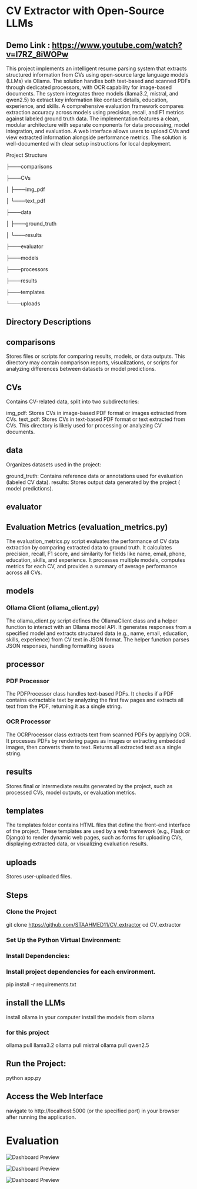 # CV Extractor with Open-Source LLMs
## Demo Link : https://www.youtube.com/watch?v=I7RZ_8iWOPw

This project implements an intelligent resume parsing system that extracts structured information from CVs using open-source large language models (LLMs) via Ollama. The solution handles both text-based and scanned PDFs through dedicated processors, with OCR capability for image-based documents.
The system integrates three models (llama3.2, mistral, and qwen2.5) to extract key information like contact details, education, experience, and skills. A comprehensive evaluation framework compares extraction accuracy across models using precision, recall, and F1 metrics against labeled ground truth data.
The implementation features a clean, modular architecture with separate components for data processing, model integration, and evaluation. A web interface allows users to upload CVs and view extracted information alongside performance metrics. The solution is well-documented with clear setup instructions for local deployment.


Project Structure

├───comparisons

├───CVs

│   ├───img_pdf

│   └───text_pdf

├───data

│   ├───ground_truth

│   └───results

├───evaluator

├───models

├───processors

├───results

├───templates

└───uploads

## Directory Descriptions
## comparisons
Stores files or scripts for comparing results, models, or data outputs. This directory may contain comparison reports, visualizations, or scripts for analyzing differences between datasets or model predictions.


## CVs
Contains CV-related data, split into two subdirectories:


img_pdf: Stores CVs in image-based PDF format or images extracted from CVs.
text_pdf: Stores CVs in text-based PDF format or text extracted from CVs.
This directory is likely used for processing or analyzing CV documents.

## data
Organizes datasets used in the project:


ground_truth: Contains reference data or annotations used for evaluation (labeled CV data).
results: Stores output data generated by the project ( model predictions).

## evaluator
## Evaluation Metrics (evaluation_metrics.py)
The evaluation_metrics.py script evaluates the performance of CV data extraction by comparing extracted data to ground truth. It calculates precision, recall, F1 score, and similarity for fields like name, email, phone, education, skills, and experience. It processes multiple models, computes metrics for each CV, and provides a summary of average performance across all CVs.

## models
### Ollama Client (ollama_client.py)

The ollama_client.py script defines the OllamaClient class and a helper function to interact with an Ollama model API. It generates responses from a specified model and extracts structured data (e.g., name, email, education, skills, experience) from CV text in JSON format. The helper function parses JSON responses, handling formatting issues

## processor
### PDF Processor 
The PDFProcessor class handles text-based PDFs. It checks if a PDF contains extractable text by analyzing the first few pages and extracts all text from the PDF, returning it as a single string.
### OCR Processor 
The OCRProcessor class extracts text from scanned PDFs by applying OCR. It processes PDFs by rendering pages as images or extracting embedded images, then converts them to text. Returns all extracted text as a single string.

## results
Stores final or intermediate results generated by the project, such as processed CVs, model outputs, or evaluation metrics.


## templates
The templates folder contains HTML files that define the front-end interface of the project. These templates are used by a web framework (e.g., Flask or Django) to render dynamic web pages, such as forms for uploading CVs, displaying extracted data, or visualizing evaluation results.

## uploads
Stores user-uploaded files.

## Steps

### Clone the Project
git clone https://github.com/STAAHMED11/CV_extractor
cd CV_extractor

### Set Up the Python Virtual Environment:
### Install Dependencies:
### Install project dependencies for each environment.
 pip install -r requirements.txt
## install the LLMs
install ollama in your computer
install the models from ollama

### for this project
ollama pull llama3.2
ollama pull mistral
ollama pull qwen2.5

## Run the Project:
python app.py 
## Access the Web Interface
navigate to http://localhost:5000 (or the specified port) in your browser after running the application.

# Evaluation 
![Dashboard Preview](table1.png)

![Dashboard Preview](table2.png)

![Dashboard Preview](table3.png)
